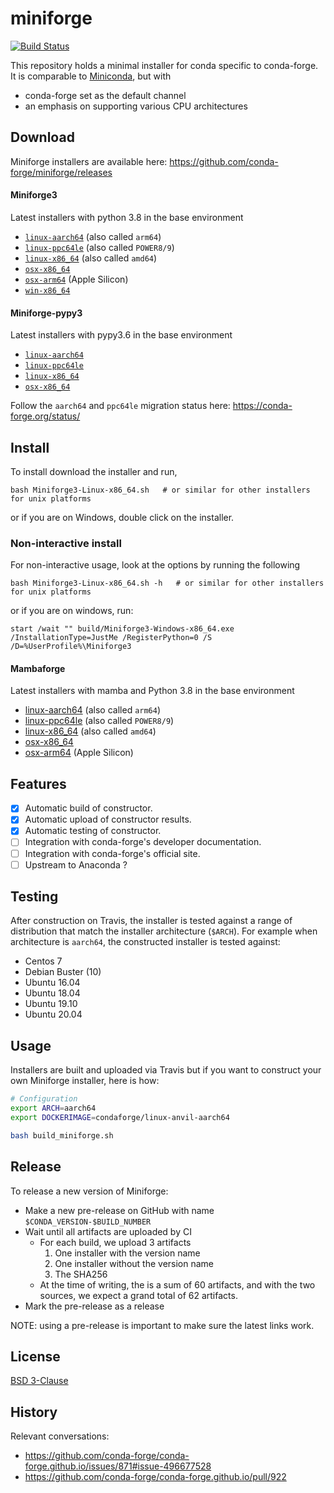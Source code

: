 # miniforge
[![Build Status](https://travis-ci.com/conda-forge/miniforge.svg?branch=master)](https://travis-ci.com/conda-forge/miniforge)

This repository holds a minimal installer for conda specific to conda-forge. It is comparable to [Miniconda](https://docs.conda.io/en/latest/miniconda.html), but with

* conda-forge set as the default channel
* an emphasis on supporting various CPU architectures 

## Download

Miniforge installers are available here: https://github.com/conda-forge/miniforge/releases

#### Miniforge3

Latest installers with python 3.8 in the base environment

- [`linux-aarch64`](https://github.com/conda-forge/miniforge/releases/latest/download/Miniforge3-Linux-aarch64.sh) (also called `arm64`)
- [`linux-ppc64le`](https://github.com/conda-forge/miniforge/releases/latest/download/Miniforge3-Linux-ppc64le.sh) (also called `POWER8/9`)
- [`linux-x86_64`](https://github.com/conda-forge/miniforge/releases/latest/download/Miniforge3-Linux-x86_64.sh) (also called `amd64`)
- [`osx-x86_64`](https://github.com/conda-forge/miniforge/releases/latest/download/Miniforge3-MacOSX-x86_64.sh)
- [`osx-arm64`](https://github.com/conda-forge/miniforge/releases/latest/download/Miniforge3-MacOSX-arm64.sh) (Apple Silicon)
- [`win-x86_64`](https://github.com/conda-forge/miniforge/releases/latest/download/Miniforge3-Windows-x86_64.exe)

#### Miniforge-pypy3

Latest installers with pypy3.6 in the base environment

- [`linux-aarch64`](https://github.com/conda-forge/miniforge/releases/latest/download/Miniforge-pypy3-Linux-aarch64.sh)
- [`linux-ppc64le`](https://github.com/conda-forge/miniforge/releases/latest/download/Miniforge-pypy3-Linux-ppc64le.sh)
- [`linux-x86_64`](https://github.com/conda-forge/miniforge/releases/latest/download/Miniforge-pypy3-Linux-x86_64.sh)
- [`osx-x86_64`](https://github.com/conda-forge/miniforge/releases/latest/download/Miniforge-pypy3-MacOSX-x86_64.sh)

Follow the `aarch64` and `ppc64le` migration status here: https://conda-forge.org/status/

## Install

To install download the installer and run,

    bash Miniforge3-Linux-x86_64.sh   # or similar for other installers for unix platforms

or if you are on Windows, double click on the installer.

### Non-interactive install

For non-interactive usage, look at the options by running the following

    bash Miniforge3-Linux-x86_64.sh -h   # or similar for other installers for unix platforms

or if you are on windows, run:

    start /wait "" build/Miniforge3-Windows-x86_64.exe /InstallationType=JustMe /RegisterPython=0 /S /D=%UserProfile%\Miniforge3

#### Mambaforge

Latest installers with mamba and Python 3.8 in the base environment

- [linux-aarch64](https://github.com/conda-forge/miniforge/releases/latest/download/Mambaforge-Linux-aarch64.sh) (also called `arm64`)
- [linux-ppc64le](https://github.com/conda-forge/miniforge/releases/latest/download/Mambaforge-Linux-ppc64le.sh) (also called `POWER8/9`)
- [linux-x86_64](https://github.com/conda-forge/miniforge/releases/latest/download/Mambaforge-Linux-x86_64.sh) (also called `amd64`)
- [osx-x86_64](https://github.com/conda-forge/miniforge/releases/latest/download/Mambaforge-MacOSX-x86_64.sh)
- [osx-arm64](https://github.com/conda-forge/miniforge/releases/latest/download/Mambaforge-MacOSX-arm64.sh) (Apple Silicon)

## Features

- [X] Automatic build of constructor.
- [X] Automatic upload of constructor results.
- [X] Automatic testing of constructor.
- [ ] Integration with conda-forge's developer documentation.
- [ ] Integration with conda-forge's official site.
- [ ] Upstream to Anaconda ?

## Testing

After construction on Travis, the installer is tested against a range of distribution that match the installer architecture (`$ARCH`). For example when architecture is `aarch64`, the constructed installer is tested against:

- Centos 7
- Debian Buster (10)
- Ubuntu 16.04
- Ubuntu 18.04
- Ubuntu 19.10
- Ubuntu 20.04

## Usage

Installers are built and uploaded via Travis but if you want to construct your own Miniforge installer, here is how:

```bash
# Configuration
export ARCH=aarch64
export DOCKERIMAGE=condaforge/linux-anvil-aarch64

bash build_miniforge.sh
```

## Release

To release a new version of Miniforge:

- Make a new pre-release on GitHub with name `$CONDA_VERSION-$BUILD_NUMBER`
- Wait until all artifacts are uploaded by CI
  - For each build, we upload 3 artifacts
    1. One installer with the version name
    2. One installer without the version name
    3. The SHA256
  - At the time of writing, the is a sum of 60 artifacts, and with the two sources, we expect a grand total of 62 artifacts.
- Mark the pre-release as a release

NOTE: using a pre-release is important to make sure the latest links work.

## License

[BSD 3-Clause](./LICENSE)

## History

Relevant conversations:

- https://github.com/conda-forge/conda-forge.github.io/issues/871#issue-496677528
- https://github.com/conda-forge/conda-forge.github.io/pull/922

